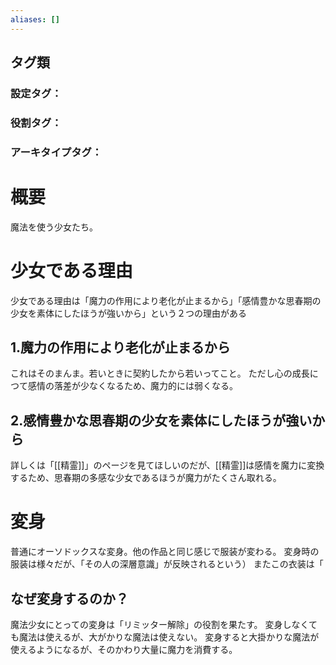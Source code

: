 ```yaml
---
aliases: []
---
```

## タグ類
### 設定タグ：
### 役割タグ：
### アーキタイプタグ：
# 概要
魔法を使う少女たち。
# 少女である理由
少女である理由は「魔力の作用により老化が止まるから」「感情豊かな思春期の少女を素体にしたほうが強いから」という２つの理由がある
## 1.魔力の作用により老化が止まるから
これはそのまんま。若いときに契約したから若いってこと。
ただし心の成長につて感情の落差が少なくなるため、魔力的には弱くなる。
## 2.感情豊かな思春期の少女を素体にしたほうが強いから
詳しくは「[[精霊]]」のページを見てほしいのだが、[[精霊]]は感情を魔力に変換するため、思春期の多感な少女であるほうが魔力がたくさん取れる。
# 変身
普通にオーソドックスな変身。他の作品と同じ感じで服装が変わる。
変身時の服装は様々だが、「その人の深層意識」が反映されるという）
またこの衣装は「
## なぜ変身するのか？
魔法少女にとっての変身は「リミッター解除」の役割を果たす。
変身しなくても魔法は使えるが、大がかりな魔法は使えない。
変身すると大掛かりな魔法が使えるようになるが、そのかわり大量に魔力を消費する。